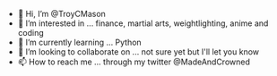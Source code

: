 - 👋 Hi, I’m @TroyCMason
- 👀 I’m interested in ... finance, martial arts, weightlighting, anime and coding
- 🌱 I’m currently learning ... Python
- 💞️ I’m looking to collaborate on ... not sure yet but I'll let you know
- 📫 How to reach me ... through my twitter @MadeAndCrowned

<!---
TroyCMason/TroyCMason is a ✨ special ✨ repository because its `README.md` (this file) appears on your GitHub profile.
You can click the Preview link to take a look at your changes.
--->
